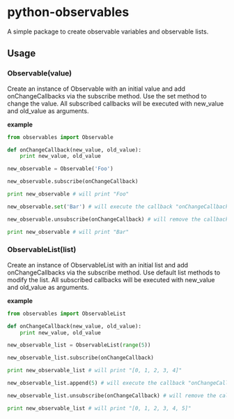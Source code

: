 # python-observables

A simple package to create observable variables and observable lists.

## Usage

### Observable(value)

Create an instance of Observable with an initial value and add onChangeCallbacks via the subscribe method. Use the set method to change the value. All subscribed callbacks will be executed with new_value and old_value as arguments.

**example**

```python
from observables import Observable

def onChangeCallback(new_value, old_value):
    print new_value, old_value

new_observable = Observable('Foo')

new_observable.subscribe(onChangeCallback)

print new_observable # will print "Foo"

new_observable.set('Bar') # will execute the callback "onChangeCallback" and print "Bar", "Foo"

new_observable.unsubscribe(onChangeCallback) # will remove the callback

print new_observable # will print "Bar"
```

### ObservableList(list)

Create an instance of ObservableList with an initial list and add onChangeCallbacks via the subscribe method. Use default list methods to modify the list. All subscribed callbacks will be executed with new_value and old_value as arguments.

**example**

```python
from observables import ObservableList

def onChangeCallback(new_value, old_value):
    print new_value, old_value

new_observable_list = ObservableList(range(5))

new_observable_list.subscribe(onChangeCallback)

print new_observable_list # will print "[0, 1, 2, 3, 4]"

new_observable_list.append(5) # will execute the callback "onChangeCallback" and print "[0, 1, 2, 3, 4, 5]", "[0, 1, 2, 3, 4]"

new_observable_list.unsubscribe(onChangeCallback) # will remove the callback

print new_observable_list # will print "[0, 1, 2, 3, 4, 5]"
```
